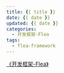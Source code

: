```yaml
---
title: {{ title }}
date: {{ date }}
updated: {{ date }}
categories:
  - 开发框架-Flea
tags: 
  - flea-framework
---
```


[《开发框架-Flea》](/categories/开发框架-Flea/)
